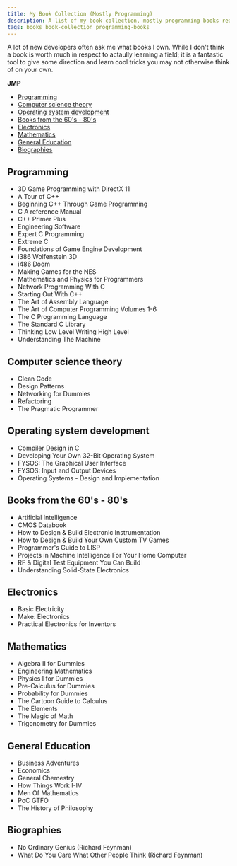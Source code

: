 ```yaml
---
title: My Book Collection (Mostly Programming)
description: A list of my book collection, mostly programming books really
tags: books book-collection programming-books
---
```


A lot of new developers often ask me what books I own. While I don't think a book is worth much in respect to actaully learning a field; it is a fantastic tool to give some direction and learn cool tricks you may not otherwise think of on your own.

**JMP**
- [Programming](#programming)
- [Computer science theory](#computer-science-theory)
- [Operating system development](#operating-system-development)
- [Books from the 60's - 80's](#books-from-the-60-s-80-s)
- [Electronics](#electronics)
- [Mathematics](#mathematics)
- [General Education](#general-education)
- [Biographies](#biographies)

## Programming
- 3D Game Programming with DirectX 11
- A Tour of C++
- Beginning C++ Through Game Programming
- C A reference Manual
- C++ Primer Plus
- Engineering Software
- Expert C Programming
- Extreme C
- Foundations of Game Engine Development
- i386 Wolfenstein 3D
- i486 Doom
- Making Games for the NES
- Mathematics and Physics for Programmers
- Network Programming With C
- Starting Out With C++
- The Art of Assembly Language
- The Art of Computer Programming Volumes 1-6
- The C Programming Language
- The Standard C Library
- Thinking Low Level Writing High Level
- Understanding The Machine

## Computer science theory
- Clean Code
- Design Patterns
- Networking for Dummies
- Refactoring
- The Pragmatic Programmer

## Operating system development
- Compiler Design in C
- Developing Your Own 32-Bit Operating System
- FYSOS: The Graphical User Interface
- FYSOS: Input and Output Devices
- Operating Systems - Design and Implementation

## Books from the 60's - 80's
- Artificial Intelligence
- CMOS Databook
- How to Design & Build Electronic Instrumentation
- How to Design & Build Your Own Custom TV Games
- Programmer's Guide to LISP
- Projects in Machine Intelligence For Your Home Computer
- RF & Digital Test Equipment You Can Build
- Understanding Solid-State Electronics

## Electronics
- Basic Electricity
- Make: Electronics
- Practical Electronics for Inventors

## Mathematics
- Algebra II for Dummies
- Engineering Mathematics
- Physics I for Dummies
- Pre-Calculus for Dummies
- Probability for Dummies
- The Cartoon Guide to Calculus
- The Elements
- The Magic of Math
- Trigonometry for Dummies

## General Education
- Business Adventures
- Economics
- General Chemestry
- How Things Work I-IV
- Men Of Mathematics
- PoC GTFO
- The History of Philosophy

## Biographies
- No Ordinary Genius (Richard Feynman)
- What Do You Care What Other People Think (Richard Feynman)
